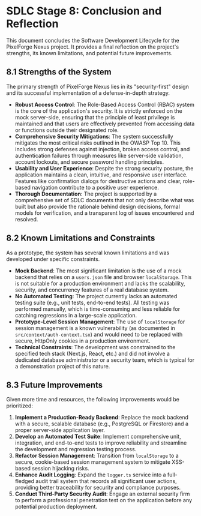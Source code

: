 # SDLC Stage 8: Conclusion and Reflection

This document concludes the Software Development Lifecycle for the PixelForge Nexus project. It provides a final reflection on the project's strengths, its known limitations, and potential future improvements.

## 8.1 Strengths of the System

The primary strength of PixelForge Nexus lies in its "security-first" design and its successful implementation of a defense-in-depth strategy.

-   **Robust Access Control**: The Role-Based Access Control (RBAC) system is the core of the application's security. It is strictly enforced on the mock server-side, ensuring that the principle of least privilege is maintained and that users are effectively prevented from accessing data or functions outside their designated role.
-   **Comprehensive Security Mitigations**: The system successfully mitigates the most critical risks outlined in the OWASP Top 10. This includes strong defenses against injection, broken access control, and authentication failures through measures like server-side validation, account lockouts, and secure password handling principles.
-   **Usability and User Experience**: Despite the strong security posture, the application maintains a clean, intuitive, and responsive user interface. Features like confirmation dialogs for destructive actions and clear, role-based navigation contribute to a positive user experience.
-   **Thorough Documentation**: The project is supported by a comprehensive set of SDLC documents that not only describe what was built but also provide the rationale behind design decisions, formal models for verification, and a transparent log of issues encountered and resolved.

## 8.2 Known Limitations and Constraints

As a prototype, the system has several known limitations and was developed under specific constraints.

-   **Mock Backend**: The most significant limitation is the use of a mock backend that relies on a `users.json` file and browser `localStorage`. This is not suitable for a production environment and lacks the scalability, security, and concurrency features of a real database system.
-   **No Automated Testing**: The project currently lacks an automated testing suite (e.g., unit tests, end-to-end tests). All testing was performed manually, which is time-consuming and less reliable for catching regressions in a large-scale application.
-   **Prototype-Level Session Management**: The use of `localStorage` for session management is a known vulnerability (as documented in `src/context/auth-context.tsx`) and would need to be replaced with secure, HttpOnly cookies in a production environment.
-   **Technical Constraints**: The development was constrained to the specified tech stack (Next.js, React, etc.) and did not involve a dedicated database administrator or a security team, which is typical for a demonstration project of this nature.

## 8.3 Future Improvements

Given more time and resources, the following improvements would be prioritized:

1.  **Implement a Production-Ready Backend**: Replace the mock backend with a secure, scalable database (e.g., PostgreSQL or Firestore) and a proper server-side application layer.
2.  **Develop an Automated Test Suite**: Implement comprehensive unit, integration, and end-to-end tests to improve reliability and streamline the development and regression testing process.
3.  **Refactor Session Management**: Transition from `localStorage` to a secure, cookie-based session management system to mitigate XSS-based session hijacking risks.
4.  **Enhance Audit Logging**: Expand the `logger.ts` service into a full-fledged audit trail system that records all significant user actions, providing better traceability for security and compliance purposes.
5.  **Conduct Third-Party Security Audit**: Engage an external security firm to perform a professional penetration test on the application before any potential production deployment.
